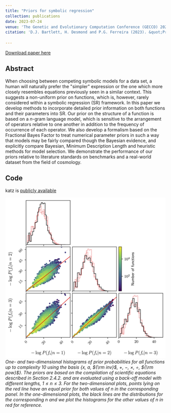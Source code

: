 ```yaml
---
title: "Priors for symbolic regression"
collection: publications
date: 2023-07-24
venue: 'The Genetic and Evolutionary Computation Conference (GECCO) 2023 Workshop on Symbolic Regression'
citation: 'D.J. Bartlett, H. Desmond and P.G. Ferreira (2023). &quot;Priors for symbolic regression.&quot; <i>In Proceedings of the Companion Conference on Genetic and Evolutionary Computation, Association for Computing Machinery, New York, NY, USA, 2402–2411</i>.'
 
---
```


[Download paper here](https://dl.acm.org/doi/10.1145/3583133.3596327)

## Abstract
When choosing between competing symbolic models for a data set, a human will naturally prefer the "simpler" expression or the one which more closely resembles equations previously seen in a similar context. This suggests a non-uniform prior on functions, which is, however, rarely considered within a symbolic regression (SR) framework. In this paper we develop methods to incorporate detailed prior information on both functions and their parameters into SR. Our prior on the structure of a function is based on a $n$-gram language model, which is sensitive to the arrangement of operators relative to one another in addition to the frequency of occurrence of each operator. We also develop a formalism based on the Fractional Bayes Factor to treat numerical parameter priors in such a way that models may be fairly compared though the Bayesian evidence, and explicitly compare Bayesian, Minimum Description Length and heuristic methods for model selection. We demonstrate the performance of our priors relative to literature standards on benchmarks and a real-world dataset from the field of cosmology.

## Code
katz is [publicly available](https://katz.readthedocs.io/en/latest/)

![backoff length](/files/2023-07-24-priors-sr-fig.png)
*One- and two-dimensional histograms of prior probabilities for all functions up to complexity 10 using the basis {$x$, $a$, ${\rm inv}$, $+$, $-$, $\times$, $\div$, ${\rm pow}$}.
The priors are based on the compilation of scientific equations described in Section 2.4.2.
and are evaluated using a back-off model with different lengths, $1\le n\le 3$. For the two-dimensional plots, points lying on the red line have an equal prior for both values of $n$ in the corresponding panel. 
In the one-dimensional plots, the black lines are the distributions for the corresponding $n$ and we plot the histograms for the other values of $n$ in red for reference.*
